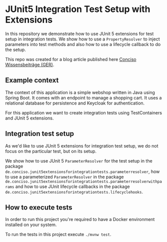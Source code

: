 # JUnit5 Integration Test Setup with Extensions

In this repository we demonstrate how to use JUnit 5 extensions for test setup in integration tests. We show how
to use a `PropertyResolver` to inject parameters into test methods and also how to use a lifecycle callback to
do the setup.

This repo was created for a blog article published here
[Conciso Wissensbeiträge (GER)](https://conciso.de/wissensbeitraege/).

## Example context

The context of this application is a simple webshop written in Java using Spring Boot. It comes with an endpoint to
manage a shopping cart. It uses a relational database for persistence and Keycloak for authentication.

For this application we want to create integration tests using TestContainers and JUnit 5 extensions.

## Integration test setup

As we'd like to use JUnit 5 extensions for integration test setup, we do not focus on the particular test, but on its
setup.

We show how to use JUnit 5 `ParameterResolver` for the test setup in the package
`de.conciso.junit5extensionsforintegrationtests.parameterresolver`, how to use a parameterized `ParameterResolver` in
the package `de.conciso.junit5extensionsforintegrationtests.parameterresolverwithparams` and how to use JUnit lifecycle
callbacks in the package `de.conciso.junit5extensionsforintegrationtests.lifecyclehooks`.

## How to execute tests

In order to run this project you're required to have a Docker environment installed on your system.

To run the tests in this project execute `./mvnw test`.